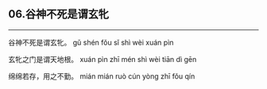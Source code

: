 ## 06.谷神不死是谓玄牝
---


<ruby><rbc><rb> 谷神不死是谓玄牝。 </rb></rbc>
  <rtc><rt>gǔ shén fǒu sǐ shì wèi xuán pìn</rt></rtc>
</ruby>

<ruby><rbc><rb> 玄牝之门是谓天地根。 </rb></rbc>
  <rtc><rt>xuán pìn zhī mén shì wèi tiān dì gēn</rt></rtc>
</ruby>

<ruby><rbc><rb> 绵绵若存，用之不勤。 </rb></rbc>
  <rtc><rt>mián mián ruò cún yòng zhī fǒu qín</rt></rtc>
</ruby>

<ruby><rbc><rb>   </rb></rbc>
  <rtc><rt> </rt></rtc>
</ruby>

